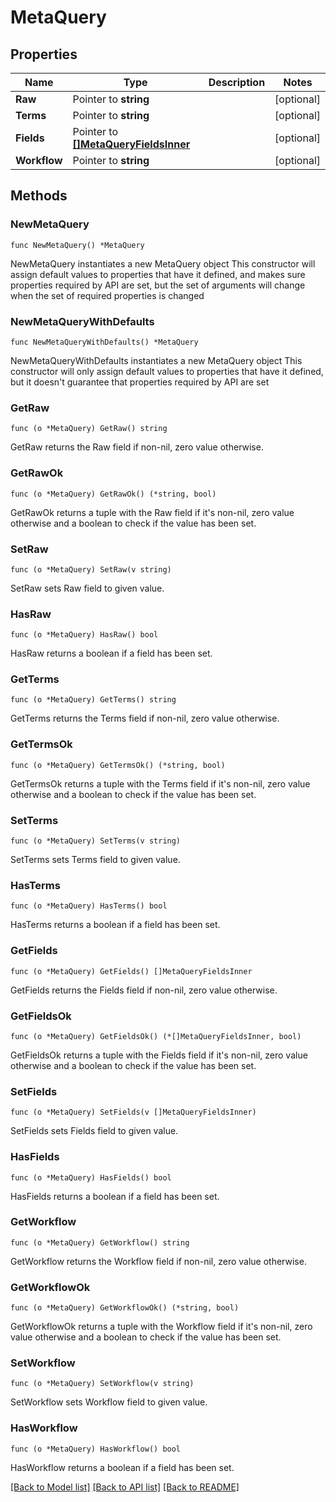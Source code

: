 # MetaQuery

## Properties

Name | Type | Description | Notes
------------ | ------------- | ------------- | -------------
**Raw** | Pointer to **string** |  | [optional] 
**Terms** | Pointer to **string** |  | [optional] 
**Fields** | Pointer to [**[]MetaQueryFieldsInner**](MetaQueryFieldsInner.md) |  | [optional] 
**Workflow** | Pointer to **string** |  | [optional] 

## Methods

### NewMetaQuery

`func NewMetaQuery() *MetaQuery`

NewMetaQuery instantiates a new MetaQuery object
This constructor will assign default values to properties that have it defined,
and makes sure properties required by API are set, but the set of arguments
will change when the set of required properties is changed

### NewMetaQueryWithDefaults

`func NewMetaQueryWithDefaults() *MetaQuery`

NewMetaQueryWithDefaults instantiates a new MetaQuery object
This constructor will only assign default values to properties that have it defined,
but it doesn't guarantee that properties required by API are set

### GetRaw

`func (o *MetaQuery) GetRaw() string`

GetRaw returns the Raw field if non-nil, zero value otherwise.

### GetRawOk

`func (o *MetaQuery) GetRawOk() (*string, bool)`

GetRawOk returns a tuple with the Raw field if it's non-nil, zero value otherwise
and a boolean to check if the value has been set.

### SetRaw

`func (o *MetaQuery) SetRaw(v string)`

SetRaw sets Raw field to given value.

### HasRaw

`func (o *MetaQuery) HasRaw() bool`

HasRaw returns a boolean if a field has been set.

### GetTerms

`func (o *MetaQuery) GetTerms() string`

GetTerms returns the Terms field if non-nil, zero value otherwise.

### GetTermsOk

`func (o *MetaQuery) GetTermsOk() (*string, bool)`

GetTermsOk returns a tuple with the Terms field if it's non-nil, zero value otherwise
and a boolean to check if the value has been set.

### SetTerms

`func (o *MetaQuery) SetTerms(v string)`

SetTerms sets Terms field to given value.

### HasTerms

`func (o *MetaQuery) HasTerms() bool`

HasTerms returns a boolean if a field has been set.

### GetFields

`func (o *MetaQuery) GetFields() []MetaQueryFieldsInner`

GetFields returns the Fields field if non-nil, zero value otherwise.

### GetFieldsOk

`func (o *MetaQuery) GetFieldsOk() (*[]MetaQueryFieldsInner, bool)`

GetFieldsOk returns a tuple with the Fields field if it's non-nil, zero value otherwise
and a boolean to check if the value has been set.

### SetFields

`func (o *MetaQuery) SetFields(v []MetaQueryFieldsInner)`

SetFields sets Fields field to given value.

### HasFields

`func (o *MetaQuery) HasFields() bool`

HasFields returns a boolean if a field has been set.

### GetWorkflow

`func (o *MetaQuery) GetWorkflow() string`

GetWorkflow returns the Workflow field if non-nil, zero value otherwise.

### GetWorkflowOk

`func (o *MetaQuery) GetWorkflowOk() (*string, bool)`

GetWorkflowOk returns a tuple with the Workflow field if it's non-nil, zero value otherwise
and a boolean to check if the value has been set.

### SetWorkflow

`func (o *MetaQuery) SetWorkflow(v string)`

SetWorkflow sets Workflow field to given value.

### HasWorkflow

`func (o *MetaQuery) HasWorkflow() bool`

HasWorkflow returns a boolean if a field has been set.


[[Back to Model list]](../README.md#documentation-for-models) [[Back to API list]](../README.md#documentation-for-api-endpoints) [[Back to README]](../README.md)


